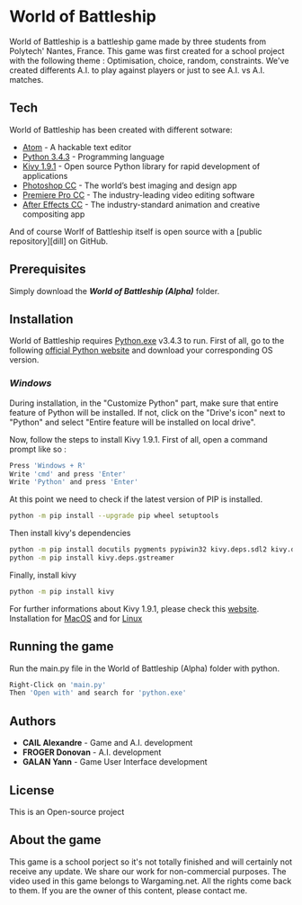 # World of Battleship

World of Battleship is a battleship game made by three students from Polytech' Nantes, France.
This game was first created for a school project with the following theme : Optimisation, choice, random, constraints.
We've created differents A.I. to play against players or just to see A.I. vs A.I. matches.

## Tech

World of Battleship has been created with different sotware:

* [Atom](https://atom.io/) - A hackable text editor 
* [Python 3.4.3](https://www.python.org) - Programming language
* [Kivy 1.9.1](https://kivy.org/) - Open source Python library for rapid development of applications
* [Photoshop CC](http://www.adobe.com/products/photoshop.html) - The world’s best imaging and design app
* [Premiere Pro CC](http://www.adobe.com/products/premiere.html) -  The industry-leading video editing software
* [After Effects CC](http://www.adobe.com/products/aftereffects.html) - The industry-standard animation and creative compositing app

And of course Worlf of Battleship itself is open source with a [public repository][dill]
 on GitHub.
## Prerequisites

Simply download the _**World of Battleship (Alpha)**_ folder.

## Installation

World of Battleship requires [Python.exe](https://www.python.org/download/releases/3.4.3/) v3.4.3 to run.
First of all, go to the following [official Python website](https://www.python.org/downloads/release/python-343/) and download your corresponding OS version.

### _Windows_
During installation, in the "Customize Python" part, make sure that entire feature of Python will be installed. If not, click on the "Drive's icon" next to "Python" and select "Entire feature will be installed on local drive".

Now, follow the steps to install Kivy 1.9.1.
First of all, open a command prompt like so :
```sh
Press 'Windows + R'
Write 'cmd' and press 'Enter'
Write 'Python' and press 'Enter'
```

At this point we need to check if the latest version of PIP is installed.
```sh
python -m pip install --upgrade pip wheel setuptools
```

Then install kivy's dependencies
```sh
python -m pip install docutils pygments pypiwin32 kivy.deps.sdl2 kivy.deps.glew
python -m pip install kivy.deps.gstreamer
```

Finally, install kivy
```sh
python -m pip install kivy
```

For further informations about Kivy 1.9.1, please check this [website](https://kivy.org/docs/installation/installation.html).
Installation for [MacOS](https://kivy.org/docs/installation/installation-osx.html) and for [Linux](https://kivy.org/docs/installation/installation-linux.html)

## Running the game

Run the main.py file in the World of Battleship (Alpha) folder with python.
```sh
Right-Click on 'main.py'
Then 'Open with' and search for 'python.exe'
```

## Authors 

* **CAIL Alexandre** - Game and A.I. development
* **FROGER Donovan** - A.I. development
* **GALAN Yann** - Game User Interface development

## License

This is an Open-source project

## About the game
This game is a school porject so it's not totally finished and will certainly not receive any update.
We share our work for non-commercial purposes.
The video used in this game belongs to Wargaming.net. All the rights come back to them. If you are the owner of this content, please contact me. 
